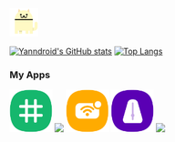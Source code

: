 [<img src="https://github.com/Yanndroid/Yanndroid/blob/master/cats.gif" width="50" height="50" />](https://www.youtube.com/watch?v=dQw4w9WgXcQ)

[![Yanndroid's GitHub stats](https://github-readme-stats.vercel.app/api?username=Yanndroid&bg_color=ffffff00&text_color=888888&hide_border=true)](https://github.com/anuraghazra/github-readme-stats) [![Top Langs](https://github-readme-stats.vercel.app/api/top-langs/?username=Yanndroid&layout=compact&bg_color=ffffff00&text_color=888888&hide_border=true)](https://github.com/anuraghazra/github-readme-stats)

### My Apps
[<img src="https://github.com/Yanndroid/Sudoku/blob/master/readme-res/icon.png" height="75"/>](https://github.com/Yanndroid/Sudoku) [<img src="https://github.com/Yanndroid/hKtweaks-OneUI/blob/master/readme-res/icon.png" height="75"/>](https://github.com/Yanndroid/hKtweaks-OneUI) [<img src="https://github.com/Yanndroid/Notifer/blob/master/readme-res/icon.png" height="75"/>](https://github.com/Yanndroid/Notifer) [<img src="https://github.com/Yanndroid/Metronome/blob/master/readme-res/icon.png" height="75"/>](https://github.com/Yanndroid/Metronome) [<img src="https://github.com/Yanndroid/NotiNotes/blob/master/readme-res/icon.png" height="75"/>](https://github.com/Yanndroid/NotiNotes) 

